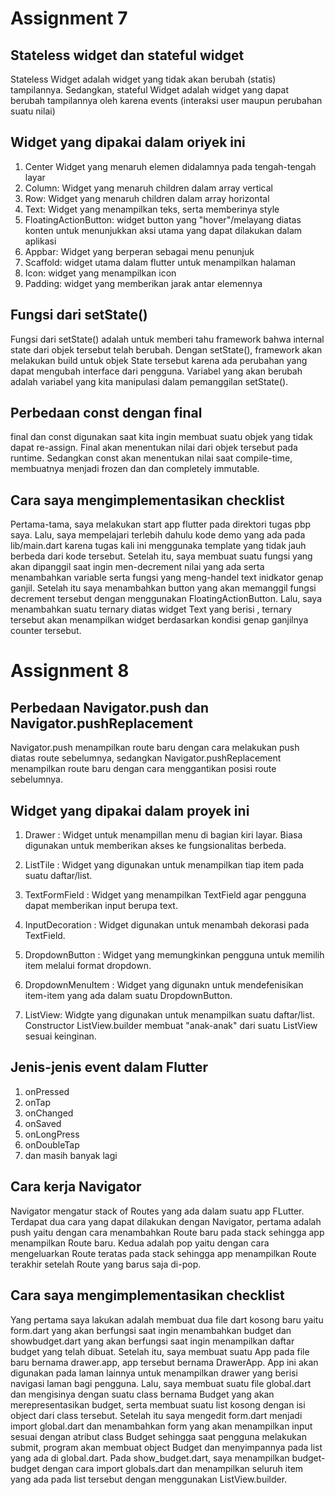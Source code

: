 # Assignment 7

## Stateless widget dan stateful widget
Stateless Widget adalah widget yang tidak akan berubah (statis) tampilannya. Sedangkan, stateful Widget adalah widget yang dapat berubah tampilannya oleh karena events (interaksi user maupun perubahan suatu nilai)

## Widget yang dipakai dalam oriyek ini
1. Center
Widget yang menaruh elemen didalamnya pada tengah-tengah layar
2. Column: 
Widget yang menaruh children dalam array vertical
3. Row: 
Widget yang menaruh children dalam array horizontal
4. Text: 
Widget yang menampilkan teks, serta memberinya style
5. FloatingActionButton:
widget button yang "hover"/melayang diatas konten untuk menunjukkan aksi utama yang dapat dilakukan dalam aplikasi
6. Appbar:
Widget yang berperan sebagai menu penunjuk
7. Scaffold: 
widget utama dalam flutter untuk menampilkan halaman
8. Icon: 
widget yang menampilkan icon 
9. Padding:
widget yang memberikan jarak antar elemennya

## Fungsi dari setState()
Fungsi dari setState() adalah untuk memberi tahu framework bahwa internal state dari objek tersebut telah berubah. Dengan setState(), framework akan melakukan build untuk objek State tersebut karena ada perubahan yang dapat mengubah interface dari pengguna. Variabel yang akan berubah adalah variabel yang kita manipulasi dalam pemanggilan setState().

## Perbedaan const dengan final
final dan const digunakan saat kita ingin membuat suatu objek yang tidak dapat re-assign. Final akan menentukan nilai dari objek tersebut pada runtime. Sedangkan const akan menentukan nilai saat compile-time, membuatnya menjadi frozen dan dan completely immutable.

## Cara saya mengimplementasikan checklist
Pertama-tama, saya melakukan start app flutter pada direktori tugas pbp saya. Lalu, saya mempelajari terlebih dahulu kode demo yang ada pada lib/main.dart karena tugas kali ini menggunaka template yang tidak jauh berbeda dari kode tersebut. Setelah itu, saya membuat suatu fungsi yang akan dipanggil saat ingin men-decrement nilai yang ada serta menambahkan variable serta fungsi yang meng-handel text inidkator genap ganjil. Setelah itu saya menambahkan button yang akan memanggil fungsi decrement tersebut dengan menggunakan FloatingActionButton. Lalu, saya menambahkan suatu ternary diatas widget Text yang berisi , ternary tersebut akan menampilkan widget berdasarkan kondisi genap ganjilnya counter tersebut.

# Assignment 8

## Perbedaan Navigator.push dan Navigator.pushReplacement
Navigator.push menampilkan route baru dengan cara melakukan push diatas route sebelumnya, sedangkan Navigator.pushReplacement menampilkan route baru dengan cara menggantikan posisi route sebelumnya.

## Widget yang dipakai dalam proyek ini
1. Drawer :
Widget untuk menampillan menu di bagian kiri layar. 
Biasa digunakan untuk memberikan akses ke fungsionalitas berbeda.

2. ListTile :
Widget yang digunakan untuk menampilkan tiap item pada suatu daftar/list.

3. TextFormField :
Widget yang menampilkan TextField agar pengguna dapat memberikan input berupa text.

4. InputDecoration :
Widget digunakan untuk menambah dekorasi pada TextField.

5. DropdownButton :
Widget yang memungkinkan pengguna untuk memilih item melalui format dropdown.

6. DropdownMenuItem :
Widget yang digunakn untuk mendefenisikan item-item yang ada dalam suatu DropdownButton.

7. ListView:
Widgte yang digunakan untuk menampilkan suatu daftar/list. Constructor ListView.builder membuat "anak-anak" dari suatu ListView sesuai keinginan.

## Jenis-jenis event dalam Flutter
1. onPressed
2. onTap
3. onChanged
4. onSaved
5. onLongPress
6. onDoubleTap
7. dan masih banyak lagi

## Cara kerja Navigator
Navigator mengatur stack of Routes yang ada dalam suatu app FLutter. Terdapat dua cara yang dapat dilakukan dengan Navigator, pertama adalah push yaitu dengan cara menambahkan Route baru pada stack sehingga app menampilkan Route baru. Kedua adalah pop yaitu dengan cara mengeluarkan Route teratas pada stack sehingga app menampilkan Route terakhir setelah Route yang barus saja di-pop.

## Cara saya mengimplementasikan checklist
Yang pertama saya lakukan adalah membuat dua file dart kosong baru yaitu form.dart yang akan berfungsi saat ingin menambahkan budget dan showbudget.dart yang akan berfungsi saat ingin menampilkan daftar budget yang telah dibuat. Setelah itu, saya membuat suatu App pada file baru bernama drawer.app, app tersebut bernama DrawerApp. App ini akan digunakan pada laman lainnya untuk menampilkan drawer yang berisi navigasi laman bagi pengguna. Lalu, saya membuat suatu file global.dart dan mengisinya dengan suatu class bernama Budget yang akan merepresentasikan budget, serta membuat suatu list kosong dengan isi object dari class tersebut. Setelah itu saya mengedit form.dart menjadi import global.dart dan menambahkan form yang akan menampilkan input sesuai dengan atribut class Budget sehingga saat pengguna melakukan submit, program akan membuat object Budget dan menyimpannya pada list yang ada di global.dart. Pada show_budget.dart, saya menampilkan budget-budget dengan cara import globals.dart dan menampilkan seluruh item yang ada pada list tersebut dengan menggunakan ListView.builder.